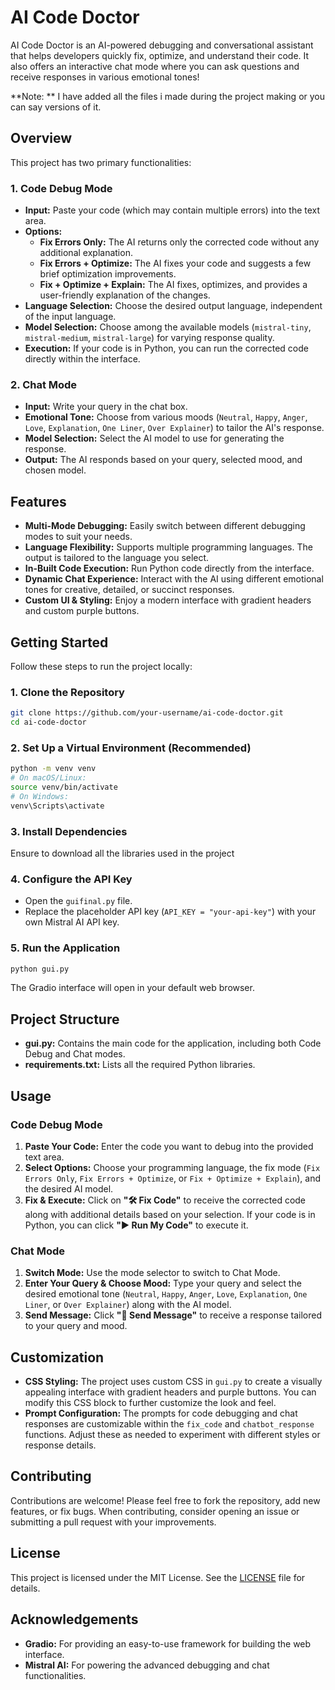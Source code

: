 # AI Code Doctor

AI Code Doctor is an AI-powered debugging and conversational assistant that helps developers quickly fix, optimize, and understand their code. It also offers an interactive chat mode where you can ask questions and receive responses in various emotional tones!

**Note: ** I have added all the files i made during the project making or you can say versions of it.

## Overview

This project has two primary functionalities:

### 1. Code Debug Mode
- **Input:** Paste your code (which may contain multiple errors) into the text area.
- **Options:**
  - **Fix Errors Only:** The AI returns only the corrected code without any additional explanation.
  - **Fix Errors + Optimize:** The AI fixes your code and suggests a few brief optimization improvements.
  - **Fix + Optimize + Explain:** The AI fixes, optimizes, and provides a user-friendly explanation of the changes.
- **Language Selection:** Choose the desired output language, independent of the input language.
- **Model Selection:** Choose among the available models (`mistral-tiny`, `mistral-medium`, `mistral-large`) for varying response quality.
- **Execution:** If your code is in Python, you can run the corrected code directly within the interface.

### 2. Chat Mode
- **Input:** Write your query in the chat box.
- **Emotional Tone:** Choose from various moods (`Neutral`, `Happy`, `Anger`, `Love`, `Explanation`, `One Liner`, `Over Explainer`) to tailor the AI's response.
- **Model Selection:** Select the AI model to use for generating the response.
- **Output:** The AI responds based on your query, selected mood, and chosen model.

## Features

- **Multi-Mode Debugging:** Easily switch between different debugging modes to suit your needs.
- **Language Flexibility:** Supports multiple programming languages. The output is tailored to the language you select.
- **In-Built Code Execution:** Run Python code directly from the interface.
- **Dynamic Chat Experience:** Interact with the AI using different emotional tones for creative, detailed, or succinct responses.
- **Custom UI & Styling:** Enjoy a modern interface with gradient headers and custom purple buttons.

## Getting Started

Follow these steps to run the project locally:

### 1. Clone the Repository

```bash
git clone https://github.com/your-username/ai-code-doctor.git
cd ai-code-doctor
```

### 2. Set Up a Virtual Environment (Recommended)

```bash
python -m venv venv
# On macOS/Linux:
source venv/bin/activate
# On Windows:
venv\Scripts\activate
```

### 3. Install Dependencies

Ensure to download all the libraries used in the project

### 4. Configure the API Key

- Open the `guifinal.py` file.
- Replace the placeholder API key (`API_KEY = "your-api-key"`) with your own Mistral AI API key.

### 5. Run the Application

```bash
python gui.py
```

The Gradio interface will open in your default web browser.

## Project Structure

- **gui.py:** Contains the main code for the application, including both Code Debug and Chat modes.
- **requirements.txt:** Lists all the required Python libraries.

## Usage

### Code Debug Mode

1. **Paste Your Code:** Enter the code you want to debug into the provided text area.
2. **Select Options:** Choose your programming language, the fix mode (`Fix Errors Only`, `Fix Errors + Optimize`, or `Fix + Optimize + Explain`), and the desired AI model.
3. **Fix & Execute:** Click on **"🛠 Fix Code"** to receive the corrected code along with additional details based on your selection. If your code is in Python, you can click **"▶ Run My Code"** to execute it.

### Chat Mode

1. **Switch Mode:** Use the mode selector to switch to Chat Mode.
2. **Enter Your Query & Choose Mood:** Type your query and select the desired emotional tone (`Neutral`, `Happy`, `Anger`, `Love`, `Explanation`, `One Liner`, or `Over Explainer`) along with the AI model.
3. **Send Message:** Click **"💬 Send Message"** to receive a response tailored to your query and mood.

## Customization

- **CSS Styling:** The project uses custom CSS in `gui.py` to create a visually appealing interface with gradient headers and purple buttons. You can modify this CSS block to further customize the look and feel.
- **Prompt Configuration:** The prompts for code debugging and chat responses are customizable within the `fix_code` and `chatbot_response` functions. Adjust these as needed to experiment with different styles or response details.

## Contributing

Contributions are welcome! Please feel free to fork the repository, add new features, or fix bugs. When contributing, consider opening an issue or submitting a pull request with your improvements.

## License

This project is licensed under the MIT License. See the [LICENSE](LICENSE) file for details.

## Acknowledgements

- **Gradio:** For providing an easy-to-use framework for building the web interface.
- **Mistral AI:** For powering the advanced debugging and chat functionalities.

